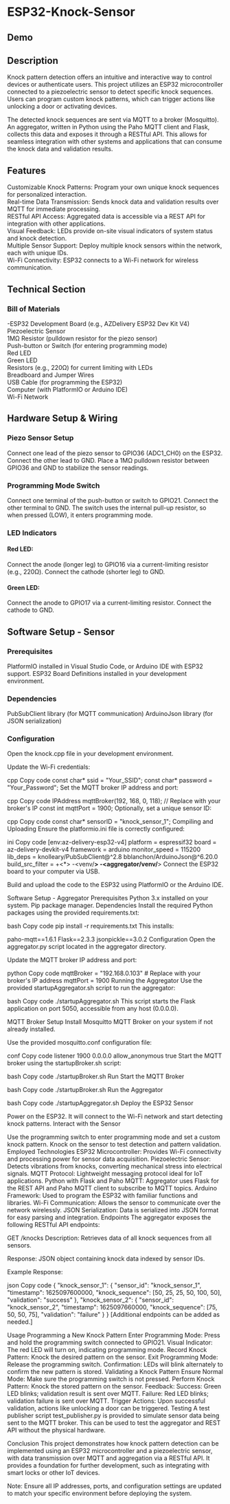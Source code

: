 # ESP32-Knock-Sensor
## Demo

## Description
Knock pattern detection offers an intuitive and interactive way to control devices or authenticate users. This project utilizes an ESP32 microcontroller connected to a piezoelectric sensor to detect specific knock sequences. Users can program custom knock patterns, which can trigger actions like unlocking a door or activating devices.  

The detected knock sequences are sent via MQTT to a broker (Mosquitto). An aggregator, written in Python using the Paho MQTT client and Flask, collects this data and exposes it through a RESTful API. This allows for seamless integration with other systems and applications that can consume the knock data and validation results.  

## Features
Customizable Knock Patterns: Program your own unique knock sequences for personalized interaction.  
Real-time Data Transmission: Sends knock data and validation results over MQTT for immediate processing.  
RESTful API Access: Aggregated data is accessible via a REST API for integration with other applications.  
Visual Feedback: LEDs provide on-site visual indicators of system status and knock detection.  
Multiple Sensor Support: Deploy multiple knock sensors within the network, each with unique IDs.  
Wi-Fi Connectivity: ESP32 connects to a Wi-Fi network for wireless communication.  

## Technical Section
### Bill of Materials
-ESP32 Development Board (e.g., AZDelivery ESP32 Dev Kit V4)  
Piezoelectric Sensor  
1MΩ Resistor (pulldown resistor for the piezo sensor)  
Push-button or Switch (for entering programming mode)  
Red LED  
Green LED  
Resistors (e.g., 220Ω) for current limiting with LEDs  
Breadboard and Jumper Wires  
USB Cable (for programming the ESP32)  
Computer (with PlatformIO or Arduino IDE)  
Wi-Fi Network  
## Hardware Setup & Wiring
### Piezo Sensor Setup
Connect one lead of the piezo sensor to GPIO36 (ADC1_CH0) on the ESP32.
Connect the other lead to GND.
Place a 1MΩ pulldown resistor between GPIO36 and GND to stabilize the sensor readings.
### Programming Mode Switch
Connect one terminal of the push-button or switch to GPIO21.
Connect the other terminal to GND.
The switch uses the internal pull-up resistor, so when pressed (LOW), it enters programming mode.
### LED Indicators
#### Red LED:
Connect the anode (longer leg) to GPIO16 via a current-limiting resistor (e.g., 220Ω).
Connect the cathode (shorter leg) to GND.
#### Green LED:
Connect the anode to GPIO17 via a current-limiting resistor.
Connect the cathode to GND.
## Software Setup - Sensor
### Prerequisites
PlatformIO installed in Visual Studio Code, or Arduino IDE with ESP32 support.
ESP32 Board Definitions installed in your development environment.
### Dependencies
PubSubClient library (for MQTT communication)
ArduinoJson library (for JSON serialization)
### Configuration
Open the knock.cpp file in your development environment.

Update the Wi-Fi credentials:

cpp
Copy code
const char* ssid = "Your_SSID";
const char* password = "Your_Password";
Set the MQTT broker IP address and port:

cpp
Copy code
IPAddress mqttBroker(192, 168, 0, 118); // Replace with your broker's IP
const int mqttPort = 1900;
Optionally, set a unique sensor ID:

cpp
Copy code
const char* sensorID = "knock_sensor_1";
Compiling and Uploading
Ensure the platformio.ini file is correctly configured:

ini
Copy code
[env:az-delivery-esp32-v4]
platform = espressif32
board = az-delivery-devkit-v4
framework = arduino
monitor_speed = 115200
lib_deps =
    knolleary/PubSubClient@^2.8
    bblanchon/ArduinoJson@^6.20.0
build_src_filter = +<*> -<venv/**> -<aggregator/venv/**>
Connect the ESP32 board to your computer via USB.

Build and upload the code to the ESP32 using PlatformIO or the Arduino IDE.

Software Setup - Aggregator
Prerequisites
Python 3.x installed on your system.
Pip package manager.
Dependencies
Install the required Python packages using the provided requirements.txt:

bash
Copy code
pip install -r requirements.txt
This installs:

paho-mqtt==1.6.1
Flask==2.3.3
jsonpickle==3.0.2
Configuration
Open the aggregator.py script located in the aggregator directory.

Update the MQTT broker IP address and port:

python
Copy code
mqttBroker = "192.168.0.103"  # Replace with your broker's IP address
mqttPort = 1900
Running the Aggregator
Use the provided startupAggregator.sh script to run the aggregator:

bash
Copy code
./startupAggregator.sh
This script starts the Flask application on port 5050, accessible from any host (0.0.0.0).

MQTT Broker Setup
Install Mosquitto MQTT Broker on your system if not already installed.

Use the provided mosquitto.conf configuration file:

conf
Copy code
listener 1900 0.0.0.0
allow_anonymous true
Start the MQTT broker using the startupBroker.sh script:

bash
Copy code
./startupBroker.sh
Run
Start the MQTT Broker

bash
Copy code
./startupBroker.sh
Run the Aggregator

bash
Copy code
./startupAggregator.sh
Deploy the ESP32 Sensor

Power on the ESP32.
It will connect to the Wi-Fi network and start detecting knock patterns.
Interact with the Sensor

Use the programming switch to enter programming mode and set a custom knock pattern.
Knock on the sensor to test detection and pattern validation.
Employed Technologies
ESP32 Microcontroller: Provides Wi-Fi connectivity and processing power for sensor data acquisition.
Piezoelectric Sensor: Detects vibrations from knocks, converting mechanical stress into electrical signals.
MQTT Protocol: Lightweight messaging protocol ideal for IoT applications.
Python with Flask and Paho MQTT: Aggregator uses Flask for the REST API and Paho MQTT client to subscribe to MQTT topics.
Arduino Framework: Used to program the ESP32 with familiar functions and libraries.
Wi-Fi Communication: Allows the sensor to communicate over the network wirelessly.
JSON Serialization: Data is serialized into JSON format for easy parsing and integration.
Endpoints
The aggregator exposes the following RESTful API endpoints:

GET /knocks
Description: Retrieves data of all knock sequences from all sensors.

Response: JSON object containing knock data indexed by sensor IDs.

Example Response:

json
Copy code
{
  "knock_sensor_1": {
    "sensor_id": "knock_sensor_1",
    "timestamp": 1625097600000,
    "knock_sequence": [50, 25, 25, 50, 100, 50],
    "validation": "success"
  },
  "knock_sensor_2": {
    "sensor_id": "knock_sensor_2",
    "timestamp": 1625097660000,
    "knock_sequence": [75, 50, 50, 75],
    "validation": "failure"
  }
}
[Additional endpoints can be added as needed.]

Usage
Programming a New Knock Pattern
Enter Programming Mode: Press and hold the programming switch connected to GPIO21.
Visual Indicator: The red LED will turn on, indicating programming mode.
Record Knock Pattern: Knock the desired pattern on the sensor.
Exit Programming Mode: Release the programming switch.
Confirmation: LEDs will blink alternately to confirm the new pattern is stored.
Validating a Knock Pattern
Ensure Normal Mode: Make sure the programming switch is not pressed.
Perform Knock Pattern: Knock the stored pattern on the sensor.
Feedback:
Success: Green LED blinks; validation result is sent over MQTT.
Failure: Red LED blinks; validation failure is sent over MQTT.
Trigger Actions: Upon successful validation, actions like unlocking a door can be triggered.
Testing
A test publisher script test_publisher.py is provided to simulate sensor data being sent to the MQTT broker. This can be used to test the aggregator and REST API without the physical hardware.

Conclusion
This project demonstrates how knock pattern detection can be implemented using an ESP32 microcontroller and a piezoelectric sensor, with data transmission over MQTT and aggregation via a RESTful API. It provides a foundation for further development, such as integrating with smart locks or other IoT devices.

Note: Ensure all IP addresses, ports, and configuration settings are updated to match your specific environment before deploying the system.
